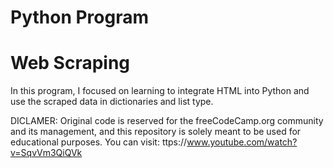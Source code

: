 # Python Program
# Web Scraping

In this program, I focused on learning to integrate HTML into Python and use the scraped data in dictionaries and list type.

DICLAMER: Original code is reserved for the freeCodeCamp.org community and its management, and this repository is solely meant to be used for educational purposes. 
You can visit: ttps://www.youtube.com/watch?v=SqvVm3QiQVk
